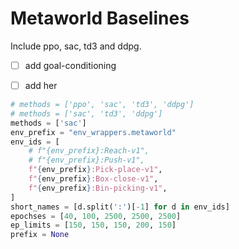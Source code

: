 
# Metaworld Baselines

Include ppo, sac, td3 and ddpg.

- [ ] add goal-conditioning
- [ ] add her


```python
# methods = ['ppo', 'sac', 'td3', 'ddpg']
# methods = ['sac', 'td3', 'ddpg']
methods = ['sac']
env_prefix = "env_wrappers.metaworld"
env_ids = [
    # f"{env_prefix}:Reach-v1",
    # f"{env_prefix}:Push-v1",
    f"{env_prefix}:Pick-place-v1",
    f"{env_prefix}:Box-close-v1",
    f"{env_prefix}:Bin-picking-v1",
]
short_names = [d.split(':')[-1] for d in env_ids]
epochses = [40, 100, 2500, 2500, 2500]
ep_limits = [150, 150, 150, 200, 150]
prefix = None
```

